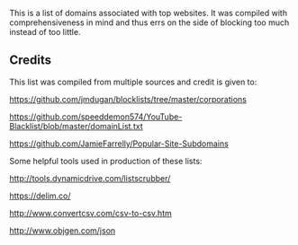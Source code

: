 
This is a list of domains associated with top websites. It was compiled with comprehensiveness in mind and thus errs on the side of blocking too much instead of too little.

## Credits

This list was compiled from multiple sources and credit is given to:

https://github.com/jmdugan/blocklists/tree/master/corporations

https://github.com/speeddemon574/YouTube-Blacklist/blob/master/domainList.txt

https://github.com/JamieFarrelly/Popular-Site-Subdomains


Some helpful tools used in production of these lists:

http://tools.dynamicdrive.com/listscrubber/

https://delim.co/

http://www.convertcsv.com/csv-to-csv.htm

http://www.objgen.com/json
